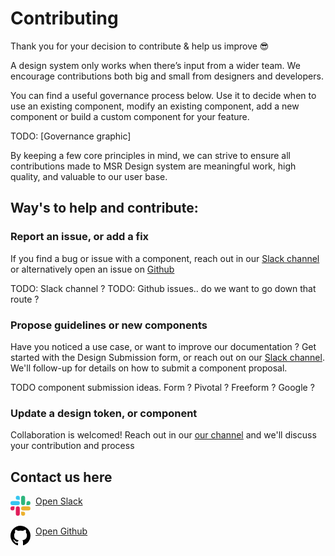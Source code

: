 # Contributing

Thank you for your decision to contribute & help us improve 😎

A design system only works when there’s input from a wider team. We encourage contributions both big and small from designers and developers.

You can find a useful governance process below. Use it to decide when to use an existing component, modify an existing component, add a new component or build a custom component for your feature.

TODO: [Governance graphic]

By keeping a few core principles in mind, we can strive to ensure all contributions made to MSR Design system are meaningful work, high quality, and valuable to our user base.

## Way's to help and contribute:

### Report an issue, or add a fix

If you find a bug or issue with a component, reach out in our [Slack channel](#) or alternatively open an issue on [Github](#)

TODO: Slack channel ?
TODO: Github issues.. do we want to go down that route ?

### Propose guidelines or new components

Have you noticed a use case, or want to improve our documentation ? Get started with the Design Submission form, or reach out on our [Slack channel](#). We'll follow-up for details on how to submit a component proposal.

TODO component submission ideas. Form ? Pivotal ? Freeform ? Google ?

### Update a design token, or component

Collaboration is welcomed! Reach out in our [our channel](#) and we'll discuss your contribution and process

## Contact us here

<a href="https://github.com/hagerty-dev/motorsportreg-design-system" style="display: flex;
margin-right: 24px;
margin-bottom: 16px;">
<span style="display: inline-block; width: 32px; height: 32px; margin-right: 8px"><svg class="c-nav--footer__svgicon c-slackhash" viewBox="0 0 54 54" xmlns="http://www.w3.org/2000/svg"><g fill="none" fill-rule="evenodd"><path d="M19.712.133a5.381 5.381 0 0 0-5.376 5.387 5.381 5.381 0 0 0 5.376 5.386h5.376V5.52A5.381 5.381 0 0 0 19.712.133m0 14.365H5.376A5.381 5.381 0 0 0 0 19.884a5.381 5.381 0 0 0 5.376 5.387h14.336a5.381 5.381 0 0 0 5.376-5.387 5.381 5.381 0 0 0-5.376-5.386" fill="#36C5F0"></path><path d="M53.76 19.884a5.381 5.381 0 0 0-5.376-5.386 5.381 5.381 0 0 0-5.376 5.386v5.387h5.376a5.381 5.381 0 0 0 5.376-5.387m-14.336 0V5.52A5.381 5.381 0 0 0 34.048.133a5.381 5.381 0 0 0-5.376 5.387v14.364a5.381 5.381 0 0 0 5.376 5.387 5.381 5.381 0 0 0 5.376-5.387" fill="#2EB67D"></path><path d="M34.048 54a5.381 5.381 0 0 0 5.376-5.387 5.381 5.381 0 0 0-5.376-5.386h-5.376v5.386A5.381 5.381 0 0 0 34.048 54m0-14.365h14.336a5.381 5.381 0 0 0 5.376-5.386 5.381 5.381 0 0 0-5.376-5.387H34.048a5.381 5.381 0 0 0-5.376 5.387 5.381 5.381 0 0 0 5.376 5.386" fill="#ecb12f"></path><path d="M0 34.249a5.381 5.381 0 0 0 5.376 5.386 5.381 5.381 0 0 0 5.376-5.386v-5.387H5.376A5.381 5.381 0 0 0 0 34.25m14.336-.001v14.364A5.381 5.381 0 0 0 19.712 54a5.381 5.381 0 0 0 5.376-5.387V34.25a5.381 5.381 0 0 0-5.376-5.387 5.381 5.381 0 0 0-5.376 5.387" fill="#E01E5A"></path></g></svg></span>Open Slack</a>

<a href="https://github.com/hagerty-dev/motorsportreg-design-system" style="display: flex;
margin-right: 24px;
margin-bottom: 16px;">
<span style="display: inline-block; width: 32px; height: 32px; margin-right: 8px"><svg height="32" aria-hidden="true" viewBox="0 0 16 16" version="1.1" width="32" data-view-component="true" class="octicon octicon-mark-github v-align-middle">
<path fill-rule="evenodd" d="M8 0C3.58 0 0 3.58 0 8c0 3.54 2.29 6.53 5.47 7.59.4.07.55-.17.55-.38 0-.19-.01-.82-.01-1.49-2.01.37-2.53-.49-2.69-.94-.09-.23-.48-.94-.82-1.13-.28-.15-.68-.52-.01-.53.63-.01 1.08.58 1.23.82.72 1.21 1.87.87 2.33.66.07-.52.28-.87.51-1.07-1.78-.2-3.64-.89-3.64-3.95 0-.87.31-1.59.82-2.15-.08-.2-.36-1.02.08-2.12 0 0 .67-.21 2.2.82.64-.18 1.32-.27 2-.27.68 0 1.36.09 2 .27 1.53-1.04 2.2-.82 2.2-.82.44 1.1.16 1.92.08 2.12.51.56.82 1.27.82 2.15 0 3.07-1.87 3.75-3.65 3.95.29.25.54.73.54 1.48 0 1.07-.01 1.93-.01 2.2 0 .21.15.46.55.38A8.013 8.013 0 0016 8c0-4.42-3.58-8-8-8z"></path>
</svg></span>Open Github</a>
